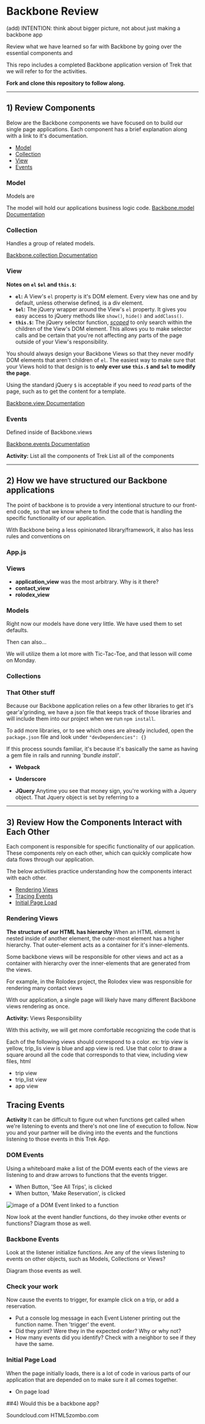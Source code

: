 # Backbone Review

(add) INTENTION: think about bigger picture, not about just making a backbone app

Review what we have learned so far with Backbone by going over the essential components and

This repo includes a completed Backbone application version of Trek that we will refer to for the activities.

**Fork and clone this repository to follow along.**

***

## 1) Review Components
Below are the Backbone components we have focused on to build our single page applications. Each component has a brief explanation along with a link to it's documentation.

- [Model](#model)
- [Collection](#collection)
- [View](#view)
- [Events](#events)

### Model
Models are

The model will hold our applications business logic code.
[Backbone.model Documentation](http://backbonejs.org/#Model)

### Collection
Handles a group of related models.

[Backbone.collection Documentation](http://backbonejs.org/#Collection)

### View

**Notes on `el` `$el` and `this.$`:**
- **`el`:** A View's `el` property is it's DOM element. Every view has one and by default, unless otherwise defined, is a div element.
- **`$el`:** The jQuery wrapper around the View's `el` property. It gives you easy access to jQuery methods like `show()`, `hide()` and `addClass()`.
- **`this.$`:** The jQuery selector function, [_scoped_](http://api.jquery.com/jquery/#selector-context) to only search within the children of the View's DOM element. This allows you to make selector calls and be certain that you're not affecting any parts of the page outside of your View's responsibility.

You should always design your Backbone Views so that they never modify DOM elements that aren't children of `el`. The easiest way to make sure that your Views hold to that design is to **only ever use `this.$` and `$el` to modify the page**.

Using the standard jQuery `$` is acceptable if you need to _read_ parts of the page, such as to get the content for a template.

[Backbone.view Documentation](http://backbonejs.org/#View)

### Events
Defined inside of Backbone.views

[Backbone.events Documentation](http://backbonejs.org/#Events)

**Activity:** List all the components of Trek
List all of the components


***

## 2) How we have structured our Backbone applications
The point of backbone is to provide a very intentional structure to our front-end code, so that we know where to find the code that is handling the specific functionality of our application.

With Backbone being a less opinionated library/framework, it also has less rules and conventions on


### App.js


### Views
- **application_view** was the most arbitrary. Why is it there?
- **contact_view**
- **rolodex_view**


### Models

Right now our models have done very little. We have used them to set defaults.

Then can also...

We will utilize them a lot more with Tic-Tac-Toe, and that lesson will come on Monday.

### Collections


### That Other stuff
Because our Backbone application relies on a few other libraries to get it's gear'a'grinding, we have a json file that keeps track of those libraries and will include them into our project when we run `npm install`.

To add more libraries, or to see which ones are already included, open the `package.json` file and look under `"devDependencies": {}`

If this process sounds familiar, it's because it's basically the same as having a gem file in rails and running *'bundle install'*.

- **Webpack**

- **Underscore**

- **JQuery** Anytime you see that money sign, you're working with a Jquery object. That Jquery object is set by referring to a

***

## 3) Review How the Components Interact with Each Other
Each component is responsible for specific functionality of our application. These components rely on each other, which can quickly complicate how data flows through our application.

The below activities practice understanding how the components interact with each other.

- [Rendering Views](#rendering-views)
- [Tracing Events](#tracing-events)
- [Initial Page Load](#initial-page-load)

### Rendering Views

**The structure of our HTML has hierarchy** When an HTML element is nested inside of another element, the outer-most element has a higher hierarchy. That outer-element acts as a container for it's inner-elements.

Some backbone views will be responsible for other views and act as a container with hierarchy over the inner-elements that are generated from the views.

For example, in the Rolodex project, the Rolodex view was responsible for rendering many contact views


With our application, a single page will likely have many different Backbone views rendering as once.


**Activity:** Views Responsibility

With this activity, we will get more comfortable recognizing the code that is

Each of the following views should correspond to a color. ex: trip view is yellow, trip_lis view is blue and app view is red. Use that color to draw a square around all the code that corresponds to that view, including view files, html


- trip view
- trip_list view
- app view





## Tracing Events

**Activity**
It can be difficult to figure out when functions get called when we're listening to events and there's not one line of execution to follow.  Now you and your partner will be diving into the events and the functions listening to those events in this Trek App.  

### DOM Events

Using a whiteboard make a list of the DOM events each of the views are listening to and draw arrows to functions that the events trigger.  

-  When Button, 'See All Trips', is clicked
-  When button, 'Make Reservation', is clicked

![image of a DOM Event linked to a function](images/diagramEvents.png)

Now look at the event handler functions, do they invoke other events or functions?  Diagram those as well.

### Backbone Events

Look at the listener initialize functions.  Are any of the views listening to events on other objects, such as Models, Collections or Views?

Diagram those events as well.

### Check your work

Now cause the events to trigger, for example click on a trip, or add a reservation.  

-  Put a console log message in each Event Listener printing out the function name.  Then 'trigger' the event.  
-  Did they print? Were they in the expected order?  Why or why not?
-  How many events did you identify?  Check with a neighbor to see if they have the same.  

### Initial Page Load
When the page initially loads, there is a lot of code in various parts of our application that are depended on to make sure it all comes together.

- On page load


##4) Would this be a backbone app?


Soundcloud.com
HTML5zombo.com
